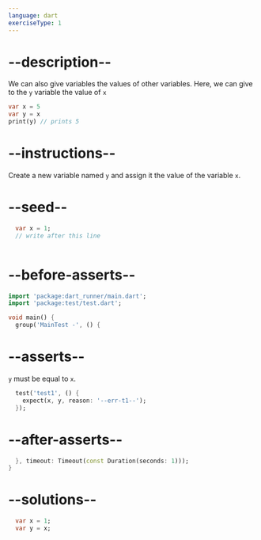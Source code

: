 ```yaml
---
language: dart
exerciseType: 1
---
```


# --description--

We can also give variables the values of other variables. Here, we can give to the `y` variable the value of `x`
```dart
var x = 5
var y = x
print(y) // prints 5
```

# --instructions--

Create a new variable named `y` and assign it the value of the variable `x`.

# --seed--

```dart
  var x = 1;
  // write after this line
  
```

# --before-asserts--

```dart
import 'package:dart_runner/main.dart';
import 'package:test/test.dart';

void main() {
  group('MainTest -', () {
```

# --asserts--

`y` must be equal to `x`.

```dart
  test('test1', () {
    expect(x, y, reason: '--err-t1--');
  });
```

# --after-asserts--

```dart
  }, timeout: Timeout(const Duration(seconds: 1)));
}
```

# --solutions--

```dart
  var x = 1;
  var y = x;
```
